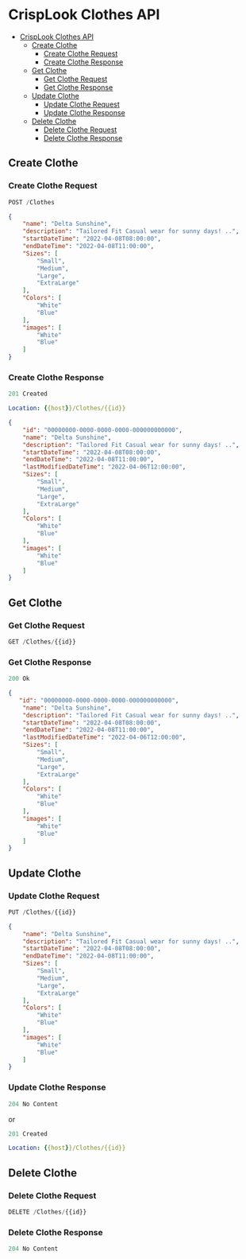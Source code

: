 
# CrispLook Clothes API

- [CrispLook Clothes API](#CrispLook-Clothes-API)
  - [Create Clothe](#create-Clothe)
    - [Create Clothe Request](#create-Clothe-request)
    - [Create Clothe Response](#create-Clothe-response)
  - [Get Clothe](#get-Clothe)
    - [Get Clothe Request](#get-Clothe-request)
    - [Get Clothe Response](#get-Clothe-response)
  - [Update Clothe](#update-Clothe)
    - [Update Clothe Request](#update-Clothe-request)
    - [Update Clothe Response](#update-Clothe-response)
  - [Delete Clothe](#delete-Clothe)
    - [Delete Clothe Request](#delete-Clothe-request)
    - [Delete Clothe Response](#delete-Clothe-response)

## Create Clothe

### Create Clothe Request

```js
POST /Clothes
```

```json
{
    "name": "Delta Sunshine",
    "description": "Tailored Fit Casual wear for sunny days! ..",
    "startDateTime": "2022-04-08T08:00:00",
    "endDateTime": "2022-04-08T11:00:00",
    "Sizes": [
        "Small",
        "Medium",
        "Large",
        "ExtraLarge"
    ],
    "Colors": [
        "White"
        "Blue"
    ],
    "images": [
        "White"
        "Blue"
    ]
}
```

### Create Clothe Response

```js
201 Created
```

```yml
Location: {{host}}/Clothes/{{id}}
```

```json
{
    "id": "00000000-0000-0000-0000-000000000000",
    "name": "Delta Sunshine",
    "description": "Tailored Fit Casual wear for sunny days! ..",
    "startDateTime": "2022-04-08T08:00:00",
    "endDateTime": "2022-04-08T11:00:00",
    "lastModifiedDateTime": "2022-04-06T12:00:00",
    "Sizes": [
        "Small",
        "Medium",
        "Large",
        "ExtraLarge"
    ],
    "Colors": [
        "White"
        "Blue"
    ],
    "images": [
        "White"
        "Blue"
    ]
}
```

## Get Clothe

### Get Clothe Request

```js
GET /Clothes/{{id}}
```

### Get Clothe Response

```js
200 Ok
```

```json
{
   "id": "00000000-0000-0000-0000-000000000000",
    "name": "Delta Sunshine",
    "description": "Tailored Fit Casual wear for sunny days! ..",
    "startDateTime": "2022-04-08T08:00:00",
    "endDateTime": "2022-04-08T11:00:00",
    "lastModifiedDateTime": "2022-04-06T12:00:00",
    "Sizes": [
        "Small",
        "Medium",
        "Large",
        "ExtraLarge"
    ],
    "Colors": [
        "White"
        "Blue"
    ],
    "images": [
        "White"
        "Blue"
    ]
}
```

## Update Clothe

### Update Clothe Request

```js
PUT /Clothes/{{id}}
```

```json
{
    "name": "Delta Sunshine",
    "description": "Tailored Fit Casual wear for sunny days! ..",
    "startDateTime": "2022-04-08T08:00:00",
    "endDateTime": "2022-04-08T11:00:00",
    "Sizes": [
        "Small",
        "Medium",
        "Large",
        "ExtraLarge"
    ],
    "Colors": [
        "White"
        "Blue"
    ],
    "images": [
        "White"
        "Blue"
    ]
}
```

### Update Clothe Response

```js
204 No Content
```

or

```js
201 Created
```

```yml
Location: {{host}}/Clothes/{{id}}
```

## Delete Clothe

### Delete Clothe Request

```js
DELETE /Clothes/{{id}}
```

### Delete Clothe Response

```js
204 No Content
```
